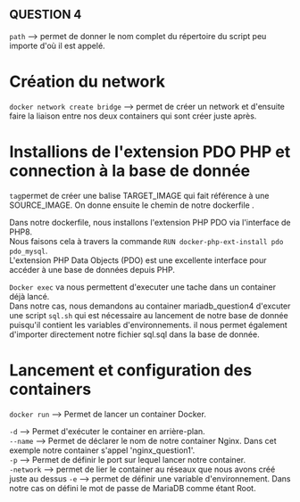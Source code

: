 ## QUESTION 4 ##

`path` --> permet de donner le nom complet du répertoire du script peu importe d'où il est appelé.  
 
 # Création du network #

`docker network create bridge` --> permet de créer un network et d'ensuite faire la liaison entre nos deux containers qui sont créer juste après.  

# Installions de l'extension PDO PHP et connection à la base de donnée #

`tag`permet de créer une balise TARGET_IMAGE qui fait référence à une SOURCE_IMAGE. On donne ensuite le chemin de notre dockerfile .

Dans notre dockerfile, nous installons l'extension PHP PDO via l'interface de PHP8.  
Nous faisons cela à travers la commande `RUN docker-php-ext-install pdo pdo_mysql`.  
L'extension PHP Data Objects (PDO) est une excellente interface pour accéder à une base de données depuis PHP.  

`Docker exec` va nous permettent d'executer une tache dans un container déjà lancé.  
Dans notre cas, nous demandons au container mariadb_question4 d'excuter une script `sql.sh` qui est nécessaire au lancement de notre base de donnée puisqu'il contient les variables d'environnements. il nous permet également d'importer directement notre fichier sql.sql dans la base de donnée.  

# Lancement et configuration des containers #

`docker run` --> Permet de lancer un container Docker.  

`-d` --> Permet d'exécuter le container en arrière-plan.  
`--name` --> Permet de déclarer le nom de notre container Nginx. Dans cet exemple notre container s'appel 'nginx_question1'.  
`-p` --> Permet de définir le port sur lequel lancer notre container.  
`-network` --> permet de lier le container au réseaux que nous avons créé juste au dessus
`-e` --> permet de définir une variable d'environnement. Dans notre cas on défini le mot de passe de MariaDB comme étant Root.  